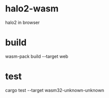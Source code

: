 # halo2-wasm
halo2 in browser

# build 
wasm-pack build --target web

# test
cargo test --target wasm32-unknown-unknown
